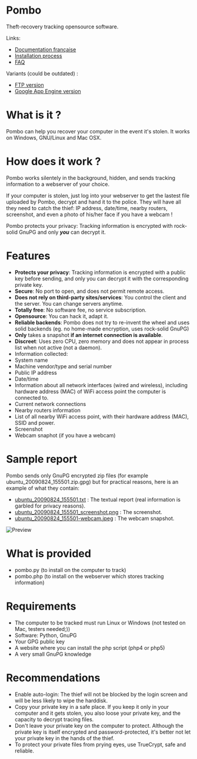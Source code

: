 Pombo
===

Theft-recovery tracking opensource software.


Links:

* [Documentation française](http://bobotig.fr/index.php?c=projets/pombo/)
* [Installation process](http://www.sebsauvage.net/pombo/installation.html)
* [FAQ](http://www.sebsauvage.net/pombo/faq.html)

Variants (could be outdated) :

* [FTP version](https://github.com/tuxmouraille/MesApps/tree/master/Pombo)
* [Google App Engine version](https://github.com/solsticedhiver/pombo_on_appengine)

What is it ?
===

Pombo can help you recover your computer in the event it's stolen.
It works on Windows, GNU/Linux and Mac OSX.

How does it work ?
===

Pombo works silentely in the background, hidden, and sends tracking information to a webserver of your choice.

If your computer is stolen, just log into your webserver to get the lastest file uploaded by Pombo, decrypt and hand it to the police. They will have all they need to catch the thief: IP address, date/time, nearby routers, screenshot, and even a photo of his/her face if you have a webcam !

Pombo protects your privacy: Tracking information is encrypted with rock-solid GnuPG and only __*you*__ can decrypt it.

Features
===

* __Protects your privacy__: Tracking information is encrypted with a public key before sending, and only you can decrypt it with the corresponding private key.
* __Secure__: No port to open, and does not permit remote access.
* __Does not rely on third-party sites/services__: You control the client and the server. You can change servers anytime.
* __Totally free__: No software fee, no service subscription.
* __Opensource__: You can hack it, adapt it.
* __Reliable backends__: Pombo does not try to re-invent the wheel and uses solid backends (eg. no home-made encryption, uses rock-solid GnuPG)
* __Only__ takes a snapshot __if an internet connection is available__.
* __Discreet__: Uses zero CPU, zero memory and does not appear in process list when not active (not a daemon).
* Information collected:
 * System name
 * Machine vendor/type and serial number
 * Public IP address
 * Date/time
 * Information about all network interfaces (wired and wireless), including hardware address (MAC) of WiFi access point the computer is connected to.
 * Current network connections
 * Nearby routers information
 * List of all nearby WiFi access point, with their hardware address (MAC), SSID and power.
 * Screenshot
 * Webcam snaphot (if you have a webcam)

Sample report
===

Pombo sends only GnuPG encrypted zip files (for example ubuntu_20090824_155501.zip.gpg) but for practical reasons, here is an example of what they contain:

* [ubuntu\_20090824\_155501.txt](http://www.sebsauvage.net/pombo/ubuntu\_20090824\_155501.txt) : The textual report (real information is garbled for privacy reasons).
* [ubuntu\_20090824\_155501\_screenshot.png](http://www.sebsauvage.net/pombo/ubuntu\_20090824\_155501\_screenshot.png) : The screenshot.
* [ubuntu\_20090824\_155501-webcam.jpeg](http://www.sebsauvage.net/pombo/ubuntu\_20090824\_155501\_webcam.jpeg) : The webcam snapshot.

![Preview](https://tiger-222.fr/img/preview-pombo.jpg)

What is provided
===

* pombo.py (to install on the computer to track)
* pombo.php (to install on the webserver which stores tracking information)

Requirements
===

* The computer to be tracked must run Linux or Windows (not tested on Mac, testers needed;))
* Software: Python, GnuPG
* Your GPG public key
* A website where you can install the php script (php4 or php5)
* A very small GnuPG knowledge

Recommendations
===

* Enable auto-login: The thief will not be blocked by the login screen and will be less likely to wipe the harddisk.
* Copy your private key in a safe place. If you keep it only in your computer and it gets stolen, you also loose your private key, and the capacity to decrypt tracing files.
* Don't leave your private key on the computer to protect. Although the private key is itself encrypted and password-protected, it's better not let your private key in the hands of the thief.
* To protect your private files from prying eyes, use TrueCrypt, safe and reliable.
